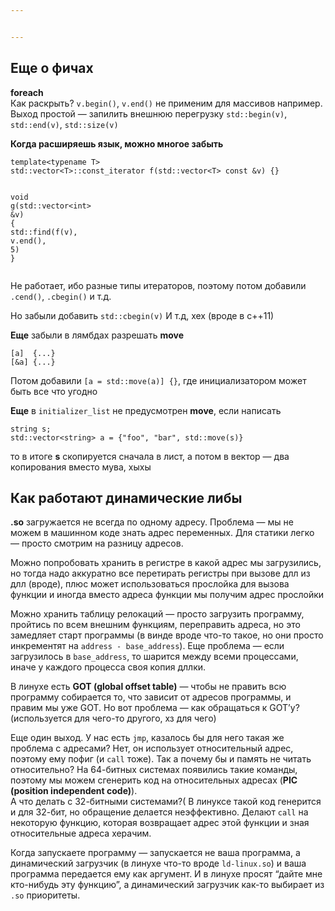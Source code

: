 ```yaml
---


---
```


<h2 id="еще-о-фичах">Еще о фичах</h2>
<p><strong>foreach</strong><br>
Как раскрыть? <code>v.begin()</code>, <code>v.end()</code> не применим для массивов например. Выход простой — запилить внешнюю перегрузку <code>std::begin(v)</code>, <code>std::end(v)</code>, <code>std::size(v)</code></p>
<p><strong>Когда расширяешь язык, можно многое забыть</strong></p>
<pre class=" language-cpp"><code class="prism  language-cpp"><span class="token keyword">template</span><span class="token operator">&lt;</span><span class="token keyword">typename</span> T<span class="token operator">&gt;</span>
std<span class="token operator">::</span>vector<span class="token operator">&lt;</span>T<span class="token operator">&gt;</span><span class="token operator">::</span>const_iterator <span class="token function">f</span><span class="token punctuation">(</span>std<span class="token operator">::</span>vector<span class="token operator">&lt;</span>T<span class="token operator">&gt;</span> <span class="token keyword">const</span> <span class="token operator">&amp;</span>v<span class="token punctuation">)</span> <span class="token punctuation">{</span><span class="token punctuation">}</span>

<span class="token keyword">void</span> <span class="token function">g</span><span class="token punctuation">(</span>std<span class="token operator">::</span>vector<span class="token operator">&lt;</span><span class="token keyword">int</span><span class="token operator">&gt;</span> <span class="token operator">&amp;</span>v<span class="token punctuation">)</span> <span class="token punctuation">{</span>
	std<span class="token operator">::</span><span class="token function">find</span><span class="token punctuation">(</span><span class="token function">f</span><span class="token punctuation">(</span>v<span class="token punctuation">)</span><span class="token punctuation">,</span> v<span class="token punctuation">.</span><span class="token function">end</span><span class="token punctuation">(</span><span class="token punctuation">)</span><span class="token punctuation">,</span> <span class="token number">5</span><span class="token punctuation">)</span>
<span class="token punctuation">}</span>
</code></pre>
<p>Не работает, ибо разные типы итераторов, поэтому потом добавили <code>.cend()</code>, <code>.cbegin()</code> и т.д.</p>
<p>Но забыли добавить <code>std::cbegin(v)</code> И т.д, хех (вроде в с++11)</p>
<p><strong>Еще</strong> забыли в лямбдах разрешать <strong>move</strong></p>
<pre class=" language-cpp"><code class="prism  language-cpp"><span class="token punctuation">[</span>a<span class="token punctuation">]</span>  <span class="token punctuation">{</span><span class="token punctuation">.</span><span class="token punctuation">.</span><span class="token punctuation">.</span><span class="token punctuation">}</span>
<span class="token punctuation">[</span><span class="token operator">&amp;</span>a<span class="token punctuation">]</span> <span class="token punctuation">{</span><span class="token punctuation">.</span><span class="token punctuation">.</span><span class="token punctuation">.</span><span class="token punctuation">}</span>
</code></pre>
<p>Потом добавили <code>[a = std::move(a)] {}</code>, где инициализатором может быть все что угодно</p>
<p><strong>Еще</strong> в <code>initializer_list</code> не предусмотрен <strong>move</strong>, если написать</p>
<pre class=" language-cpp"><code class="prism  language-cpp">string s<span class="token punctuation">;</span>
std<span class="token operator">::</span>vector<span class="token operator">&lt;</span>string<span class="token operator">&gt;</span> a <span class="token operator">=</span> <span class="token punctuation">{</span><span class="token string">"foo"</span><span class="token punctuation">,</span> <span class="token string">"bar"</span><span class="token punctuation">,</span> std<span class="token operator">::</span><span class="token function">move</span><span class="token punctuation">(</span>s<span class="token punctuation">)</span><span class="token punctuation">}</span>
</code></pre>
<p>то в итоге <strong>s</strong> скопируется сначала в лист, а потом в вектор — два копирования вместо мува, хыхы</p>
<h2 id="как-работают-динамические-либы">Как работают динамические либы</h2>
<p><strong>.so</strong> загружается не всегда по одному адресу. Проблема — мы не можем в машинном коде знать адрес переменных. Для статики легко — просто смотрим на разницу адресов.</p>
<p>Можно попробовать хранить в регистре в какой адрес мы загрузились, но тогда надо аккуратно все перетирать регистры при вызове длл из длл (вроде), плюс может использоваться прослойка для вызова функции и иногда вместо адреса функции мы получим адрес прослойки</p>
<p>Можно хранить таблицу релокаций — просто загрузить программу, пройтись по всем внешним функциям, переправить адреса, но это замедляет старт программы (в винде вроде что-то такое, но они просто инкрементят на <code>address - base_address</code>). Еще проблема — если загрузилось в <code>base_address</code>, то шарится между всеми процессами, иначе у каждого процесса своя копия дллки.</p>
<p>В линухе есть <strong>GOT (global offset table)</strong> — чтобы не править всю программу собирается то, что зависит от адресов программы, и правим мы уже GOT. Но вот проблема — как обращаться к GOT’у? (используется для чего-то другого, хз для чего)</p>
<p>Еще один выход. У нас есть <code>jmp</code>, казалось бы для него такая же проблема с адресами? Нет, он использует относительный адрес, поэтому ему пофиг (и <code>call</code> тоже). Так а почему бы и память не читать относительно? На 64-битных системах появились такие команды, поэтому мы можем сгенерить код на относительных адресах (<strong>PIC (position independent code)</strong>).<br>
А что делать с 32-битными системами?( В линуксе такой код генерится и для 32-бит, но обращение делается неэффективно. Делают <code>call</code> на некоторую функцию, которая возвращает адрес этой функции и зная относительные адреса херачим.</p>
<p>Когда запускаете программу — запускается не ваша программа, а динамический загрузчик (в линухе что-то вроде <code>ld-linux.so</code>) и ваша программа передается ему как аргумент. И в линухе просят “дайте мне кто-нибудь эту функцию”, а динамический загрузчик как-то выбирает из <code>.so</code> приоритеты.</p>


